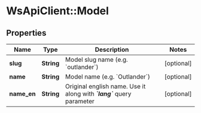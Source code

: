 # WsApiClient::Model

## Properties
Name | Type | Description | Notes
------------ | ------------- | ------------- | -------------
**slug** | **String** | Model slug name (e.g. &#x60;outlander&#x60;) | [optional] 
**name** | **String** | Model name (e.g. &#x60;Outlander&#x60;) | [optional] 
**name_en** | **String** |  Original english name. Use it along with _**&#x60;lang&#x60;**_ query parameter   | [optional] 


